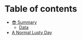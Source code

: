 # Table of contents

* [😎 Summary](README.md)
  * [Data](summary/data.md)
* [A Normal Lusty Day](a-normal-lusty-day.md)
